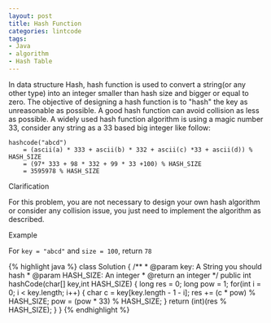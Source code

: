 ```yaml
---
layout: post
title: Hash Function
categories: lintcode
tags:
- Java
- algorithm
- Hash Table
---
```


In data structure Hash, hash function is used to convert a string(or any other type) into an integer smaller than hash size and bigger or equal to zero. The objective of designing a hash function is to "hash" the key as unreasonable as possible. A good hash function can avoid collision as less as possible. A widely used hash function algorithm is using a magic number 33, consider any string as a 33 based big integer like follow:

```
hashcode("abcd")
    = (ascii(a) * 333 + ascii(b) * 332 + ascii(c) *33 + ascii(d)) % HASH_SIZE 
    = (97* 333 + 98 * 332 + 99 * 33 +100) % HASH_SIZE
    = 3595978 % HASH_SIZE
```

Clarification

For this problem, you are not necessary to design your own hash algorithm or consider any collision issue, you just need to implement the algorithm as described.

Example

For `key = "abcd"` and `size = 100`, return `78`

{% highlight java %}
class Solution {
    /**
     * @param key: A String you should hash
     * @param HASH_SIZE: An integer
     * @return an integer
     */
    public int hashCode(char[] key,int HASH_SIZE) {
        long res = 0;
        long pow = 1;
        for(int i = 0; i < key.length; i++) {
            char c = key[key.length - 1 - i];
            res += (c  * pow) % HASH_SIZE;
            pow = (pow * 33) % HASH_SIZE;
        }
        return (int)(res % HASH_SIZE);
    }
}
{% endhighlight %}